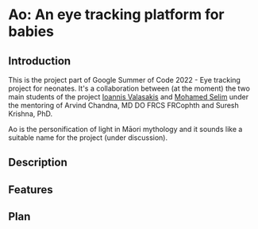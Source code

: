 # Ao: An eye tracking platform for babies

## Introduction

This is the project part of Google Summer of Code 2022 - Eye tracking project for neonates. It's a collaboration between (at the moment) the two main students of the project [Ioannis Valasakis](@wizofe) and [Mohamed Selim](@S3L1M) under the mentoring of Arvind Chandna, MD DO FRCS FRCophth and Suresh Krishna, PhD.

Ao is the personification of light in Māori mythology and it sounds like a suitable name for the project (under discussion). 

## Description


## Features


## Plan
